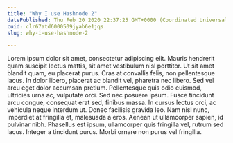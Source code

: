 ```yaml
---
title: "Why I use Hashnode 2"
datePublished: Thu Feb 20 2020 22:37:25 GMT+0000 (Coordinated Universal Time)
cuid: clr67atd6000509jyab6e1jqs
slug: why-i-use-hashnode-2

---
```



Lorem ipsum dolor sit amet, consectetur adipiscing elit. Mauris hendrerit quam suscipit lectus mattis, sit amet vestibulum nisl porttitor. Ut sit amet blandit quam, eu placerat purus. Cras at convallis felis, non pellentesque lacus. In dolor libero, placerat ac blandit vel, pharetra nec libero. Sed vel arcu eget dolor accumsan pretium. Pellentesque quis odio euismod, ultricies urna ac, vulputate orci. Sed nec posuere ipsum. Fusce tincidunt arcu congue, consequat erat sed, finibus massa. In cursus lectus orci, ac vehicula neque interdum ut. Donec facilisis gravida leo. Nam nisl nunc, imperdiet at fringilla et, malesuada a eros. Aenean ut ullamcorper sapien, id pulvinar nibh. Phasellus est ipsum, ullamcorper quis fringilla vel, rutrum sed lacus. Integer a tincidunt purus. Morbi ornare non purus vel fringilla.